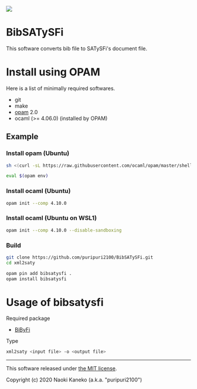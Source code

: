 ![](https://github.com/puripuri2100/BibSATySFi/workflows/CI/badge.svg)


# BibSATySFi

This software converts bib file to SATySFi's document file.


# Install using OPAM

Here is a list of minimally required softwares.

* git
* make
* [opam](https://opam.ocaml.org/) 2.0
* ocaml (>= 4.06.0) (installed by OPAM)


## Example

### Install opam (Ubuntu)

```sh
sh <(curl -sL https://raw.githubusercontent.com/ocaml/opam/master/shell/install.sh)

eval $(opam env)
```

### Install ocaml (Ubuntu)

```sh
opam init --comp 4.10.0
```

### Install ocaml (Ubuntu on WSL1)

```sh
opam init --comp 4.10.0 --disable-sandboxing
```

### Build

```sh
git clone https://github.com/puripuri2100/BibSATySFi.git
cd xml2saty

opam pin add bibsatysfi .
opam install bibsatysfi
```


# Usage of bibsatysfi

Required package

- [BiByFi](https://github.com/namachan10777/BiByFi)

Type

```sh
xml2saty <input file> -o <output file>
```

---

This software released under [the MIT license](https://github.com/puripuri2100/BibSATySFi/blob/master/LICENSE).

Copyright (c) 2020 Naoki Kaneko (a.k.a. "puripuri2100")

